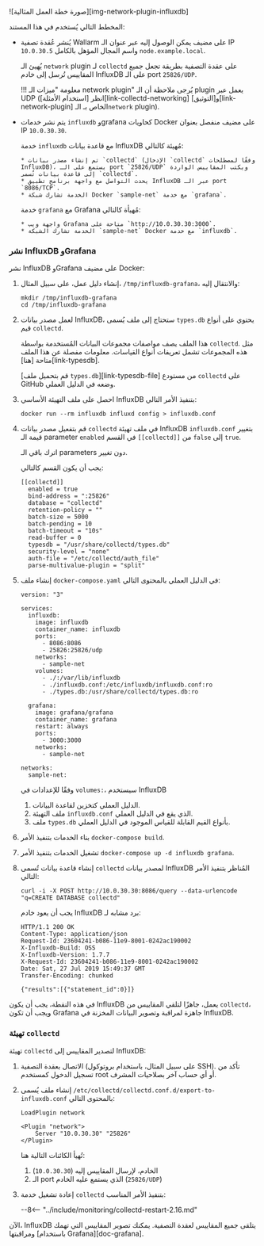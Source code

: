 ![صورة خطة العمل المثالية][img-network-plugin-influxdb]

المخطط التالي يُستخدم في هذا المستند:
* يُنشر عُقدة تصفية Wallarm على مضيف يمكن الوصول إليه عبر عنوان الـ IP `10.0.30.5` واسم المجال المؤهل بالكامل `node.example.local`.

    يُهيئ الـ `network` plugin لـ `collectd` على عقدة التصفية بطريقة تجعل جميع المقاييس تُرسل إلى خادم InfluxDB على الـ port `25826/UDP`.

    !!! معلومة "ميزات الـ network plugin"
        يُرجى ملاحظة أن الـ plugin يعمل عبر UDP (انظر [استخدام الأمثلة][link-collectd-networking] و[التوثيق][link-network-plugin] الخاص بـ الـ`network` plugin).
    
    
* يتم نشر خدمات `influxdb` وgrafana كحاويات Docker على مضيف منفصل بعنوان IP `10.0.30.30`.

    خدمة `influxdb` مع قاعدة بيانات InfluxDB مُهيئة كالتالي:

      * تم إنشاء مصدر بيانات `collectd` (الإدخال `collectd` وفقًا لمصطلحات InfluxDB)، يستمع على الـ port `25826/UDP` ويكتب المقاييس الواردة إلى قاعدة بيانات تُسمى `collectd`.
      * يحدث التواصل مع واجهة برنامج تطبيق InfluxDB عبر الـ port `8086/TCP`.
      * الخدمة تشارك شبكة Docker `sample-net` مع خدمة `grafana`.
    
    
    
    خدمة `grafana` مع Grafana مُهيأة كالتالي:
    
      * واجهة ويب Grafana متاحة على `http://10.0.30.30:3000`.
      * الخدمة تشارك الشبكة `sample-net` Docker مع خدمة `influxdb`.

### نشر InfluxDB وGrafana

نشر InfluxDB وGrafana على مضيف Docker:
1. إنشاء دليل عمل، على سبيل المثال، `/tmp/influxdb-grafana`، والانتقال إليه:
    
    ```
    mkdir /tmp/influxdb-grafana
    cd /tmp/influxdb-grafana
    ```
    
2. لعمل مصدر بيانات InfluxDB، ستحتاج إلى ملف يُسمى `types.db` يحتوي على أنواع قيم `collectd`.
    
    هذا الملف يصف مواصفات مجموعات البيانات المُستخدمة بواسطة `collectd`. مثل هذه المجموعات تشمل تعريفات أنواع القياسات. معلومات مفصلة عن هذا الملف متاحة [هنا][link-typesdb].
    
    [قم بتحميل ملف `types.db`][link-typesdb-file] من مستودع `collectd` على GitHub وضعه في الدليل العملي.
    
3. احصل على ملف التهيئة الأساسي InfluxDB بتنفيذ الأمر التالي: 
    
    ```
    docker run --rm influxdb influxd config > influxdb.conf
    ```
    
4. قم بتفعيل مصدر بيانات `collectd` في ملف تهيئة InfluxDB `influxdb.conf` بتغيير قيمة الـ parameter `enabled` في القسم `[[collectd]]` من `false` إلى `true`.
    
    اترك باقي الـ parameters دون تغيير.
   
    يجب أن يكون القسم كالتالي:
   
    ```
    [[collectd]]
      enabled = true
      bind-address = ":25826"
      database = "collectd"
      retention-policy = ""
      batch-size = 5000
      batch-pending = 10
      batch-timeout = "10s"
      read-buffer = 0
      typesdb = "/usr/share/collectd/types.db"
      security-level = "none"
      auth-file = "/etc/collectd/auth_file"
      parse-multivalue-plugin = "split"  
    ```
    
5. إنشاء ملف `docker-compose.yaml` في الدليل العملي بالمحتوى التالي:
   
    ```
    version: "3"
    
    services:
      influxdb:
        image: influxdb
        container_name: influxdb
        ports:
          - 8086:8086
          - 25826:25826/udp
        networks:
          - sample-net
        volumes:
          - ./:/var/lib/influxdb
          - ./influxdb.conf:/etc/influxdb/influxdb.conf:ro
          - ./types.db:/usr/share/collectd/types.db:ro
    
      grafana:
        image: grafana/grafana
        container_name: grafana
        restart: always
        ports:
          - 3000:3000
        networks:
          - sample-net
    
    networks:
      sample-net:
    ```

    وفقًا للإعدادات في `volumes:`، سيستخدم InfluxDB
    1. الدليل العملي كتخزين لقاعدة البيانات.
    2. ملف التهيئة `influxdb.conf` الذي يقع في الدليل العملي.
    3. ملف `types.db` بأنواع القيم القابلة للقياس الموجود في الدليل العملي.  
    
6. بناء الخدمات بتنفيذ الأمر `docker-compose build`.
    
7. تشغيل الخدمات بتنفيذ الأمر `docker-compose up -d influxdb grafana`.
    
8. إنشاء قاعدة بيانات تُسمى `collectd` لمصدر بيانات InfluxDB المُناظر بتنفيذ الأمر التالي:
   
    ```
    curl -i -X POST http://10.0.30.30:8086/query --data-urlencode "q=CREATE DATABASE collectd"
    ```
    
    يجب أن يعود خادم InfluxDB برد مشابه لـ:
   
    ```
    HTTP/1.1 200 OK
    Content-Type: application/json
    Request-Id: 23604241-b086-11e9-8001-0242ac190002
    X-Influxdb-Build: OSS
    X-Influxdb-Version: 1.7.7
    X-Request-Id: 23604241-b086-11e9-8001-0242ac190002
    Date: Sat, 27 Jul 2019 15:49:37 GMT
    Transfer-Encoding: chunked
    
    {"results":[{"statement_id":0}]}
    ```
    
في هذه النقطة، يجب أن يكون InfluxDB يعمل، جاهزًا لتلقي المقاييس من `collectd`، ويجب أن تكون Grafana جاهزة لمراقبة وتصوير البيانات المخزنة في InfluxDB.

### تهيئة `collectd`

تهيئة `collectd` لتصدير المقاييس إلى InfluxDB:
1. الاتصال بعقدة التصفية (على سبيل المثال، باستخدام بروتوكول SSH). تأكد من تسجيل الدخول كمستخدم root أو أي حساب آخر بصلاحيات المشرف.
2. إنشاء ملف يُسمى `/etc/collectd/collectd.conf.d/export-to-influxdb.conf` بالمحتوى التالي:
   
    ```
    LoadPlugin network
    
    <Plugin "network">
        Server "10.0.30.30" "25826"
    </Plugin>
    ```
    
    تُهيأ الكائنات التالية هنا:

    1. الخادم، لإرسال المقاييس إليه (`10.0.30.30`)
    2. الـ port الذي يستمع عليه الخادم (`25826/UDP`)
    
3. إعادة تشغيل خدمة `collectd` بتنفيذ الأمر المناسب:

    --8<-- "../include/monitoring/collectd-restart-2.16.md"

الآن، InfluxDB يتلقى جميع المقاييس لعقدة التصفية. يمكنك تصوير المقاييس التي تهمك ومراقبتها [باستخدام Grafana][doc-grafana].